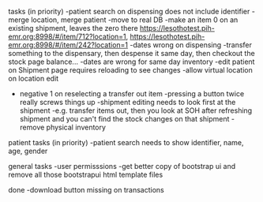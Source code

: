 tasks (in priority)
-patient search on dispensing does not include identifier
-merge location, merge patient
-move to real DB
-make an item 0 on an existing shipment, leaves the zero there
	https://lesothotest.pih-emr.org:8998/#/item/712?location=1, https://lesothotest.pih-emr.org:8998/#/item/242?location=1
-dates wrong on dispensing
	-transfer something to the dispensary, then despense it same day, then checkout the stock page balance...
-dates are wrong for same day inventory
-edit patient on Shipment page requires reloading to see changes
-allow virtual location on location edit
- negative 1 on reselecting a transfer out item
-pressing a button twice really screws things up
-shipment editing needs to look first at the shipment
	-e.g. transfer items out, then you look at SOH after refreshing shipment and you can't find the stock changes on that shipment
-remove physical inventory

patient tasks (in priority)
-patient search needs to show identifier, name, age, gender

general tasks
-user permisssions 
-get better copy of bootstrap ui and remove all those bootstrapui html template files

done
-download button missing on transactions
